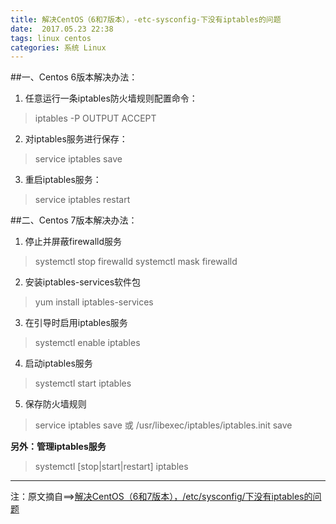 ```yaml
---
title: 解决CentOS（6和7版本），-etc-sysconfig-下没有iptables的问题
date:  2017.05.23 22:38
tags: linux centos
categories: 系统 Linux
---
```


##一、Centos 6版本解决办法：

1. 任意运行一条iptables防火墙规则配置命令：
> iptables -P OUTPUT ACCEPT  

2. 对iptables服务进行保存：
>service iptables save  

3. 重启iptables服务：
>service iptables restart 

##二、Centos 7版本解决办法：

1. 停止并屏蔽firewalld服务
>systemctl stop firewalld
systemctl mask firewalld

2. 安装iptables-services软件包
>yum install iptables-services

3. 在引导时启用iptables服务
>systemctl enable iptables

4. 启动iptables服务
>systemctl start iptables

5. 保存防火墙规则
>service iptables save
或
/usr/libexec/iptables/iptables.init save

**另外：管理iptables服务**
>systemctl [stop|start|restart] iptables

***
注：原文摘自==>[解决CentOS（6和7版本），/etc/sysconfig/下没有iptables的问题](http://blog.csdn.net/CSDN_LQR/article/details/53885808)
